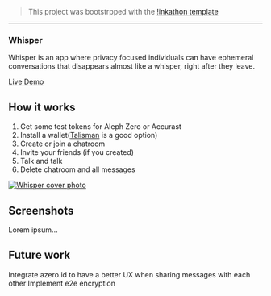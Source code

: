 
 > This project was bootstrpped with the [!inkathon template](/SETUP.md)


---

### Whisper

Whisper is an app where privacy focused individuals can have ephemeral conversations that disappears almost like a whisper, right after they leave.

[Live Demo](https://blue-whisper.vercel.app/)



## How it works

1. Get some test tokens for Aleph Zero or Accurast
2. Install a wallet([Talisman](https://talisman.xyz/) is a good option)
4. Create or join a chatroom
5. Invite your friends (if you created)
6. Talk and talk
7. Delete chatroom and all messages

[![Whisper cover photo](https://images.unsplash.com/photo-1576769267415-9642010aa962?q=80&w=1886&auto=format&fit=crop&ixlib=rb-4.0.3&ixid=M3wxMjA3fDB8MHxwaG90by1wYWdlfHx8fGVufDB8fHx8fA%3D%3D)](https://youtube.com)

## Screenshots

Lorem ipsum...

## Future work

Integrate azero.id to have a better UX when sharing messages with each other
Implement e2e encryption

